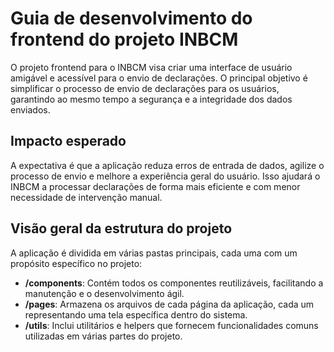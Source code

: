 # Guia de desenvolvimento do frontend do projeto INBCM

O projeto frontend para o INBCM visa criar uma interface de usuário amigável e acessível para o envio de declarações. O principal objetivo é simplificar o processo de envio de declarações para os usuários, garantindo ao mesmo tempo a segurança e a integridade dos dados enviados.

## Impacto esperado
A expectativa é que a aplicação reduza erros de entrada de dados, agilize o processo de envio e melhore a experiência geral do usuário. Isso ajudará o INBCM a processar declarações de forma mais eficiente e com menor necessidade de intervenção manual.

## Visão geral da estrutura do projeto
A aplicação é dividida em várias pastas principais, cada uma com um propósito específico no projeto:

- **/components**: Contém todos os componentes reutilizáveis, facilitando a manutenção e o desenvolvimento ágil.
- **/pages**: Armazena os arquivos de cada página da aplicação, cada um representando uma tela específica dentro do sistema.
- **/utils**: Inclui utilitários e helpers que fornecem funcionalidades comuns utilizadas em várias partes do projeto.
